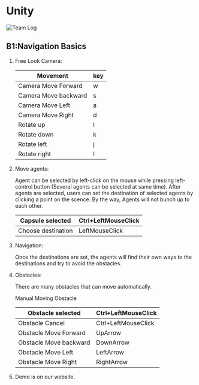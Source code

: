 # Unity

![Team Log](https://rawgit.com/YiDang/test/master/image/images.jpeg)

## B1:Navigation Basics
1. Free Look Camera:

	Movement              | key 
	--------------------- | -----
	Camera Move Forward   | w
	Camera Move backward  | s
	Camera Move Left      | a
	Camera Move Right     | d
	Rotate up             | l
	Rotate down           | k
	Rotate left           | j
	Rotate right          | l


2. Move agents:
    
    Agent can be selected by left-click on the mouse while pressing left-control button (Several agents can be selected at same time). After agents are selected, users can set the destination of selected agents by clicking a point on the scence. By the way, Agents will not bunch up to each other.
    
	Capsule selected | Ctrl+LeftMouseClick
	-----------------|--------------------
	Choose destination | LeftMouseClick

3. Navigation:
    
    Once the destinations are set, the agents will find their own ways to the destinations and try to avoid the obstacles.
	
4. Obstacles:
	
	There are many obstacles that can move automatically.
	
	Manual Moving Obstacle
	
	Obstacle selected | Ctrl+LeftMouseClick
	------------------|-------------------
	Obstacle Cancel | Ctrl+LeftMouseClick
	Obstacle Move Forward | UpArrow
	Obstacle Move backward | DownArrow
	Obstacle Move Left | LeftArrow
	Obstacle Move Right | RightArrow

5. Demo is on our website.
